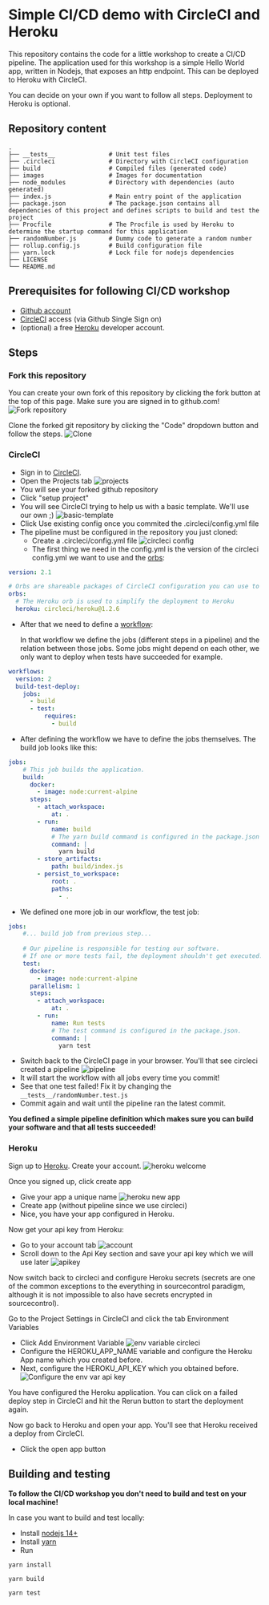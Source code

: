 # Simple CI/CD demo with CircleCI and Heroku

This repository contains the code for a little workshop to create a CI/CD pipeline.
The application used for this workshop is a simple Hello World app, written in Nodejs, that exposes an http endpoint. 
This can be deployed to Heroku with CircleCI.

You can decide on your own if you want to follow all steps. Deployment to Heroku is optional.

## Repository content
```
.
├── __tests__               # Unit test files
├── .circleci               # Directory with CircleCI configuration
├── build                   # Compiled files (generated code)
├── images                  # Images for documentation
├── node_modules            # Directory with dependencies (auto generated)
├── index.js                # Main entry point of the application
├── package.json            # The package.json contains all dependencies of this project and defines scripts to build and test the project
├── Procfile                # The Procfile is used by Heroku to determine the startup command for this application
├── randomNumber.js         # Dummy code to generate a random number
├── rollup.config.js        # Build configuration file
├── yarn.lock               # Lock file for nodejs dependencies
├── LICENSE
└── README.md
```

## Prerequisites for following CI/CD workshop
* [Github account](https://github.com/join)
* [CircleCI](https://circleci.com/signup/) access (via Github Single Sign on)
* (optional) a free [Heroku](https://signup.heroku.com/login) developer account.

## Steps
### Fork this repository
You can create your own fork of this repository by clicking the fork button at the top of this page. Make sure you are signed in to github.com!
![Fork repository](images/github-fork.png)

Clone the forked git repository by clicking the "Code" dropdown button and follow the steps.
![Clone](images/github-clone-forked-repo.png)

### CircleCI
* Sign in to [CircleCI](https://circleci.com/signup/).
* Open the Projects tab
  ![projects](images/circleci-projects.png)
* You will see your forked github repository
* Click "setup project"
* You will see CircleCI trying to help us with a basic template. We'll use our own ;)
  ![basic-template](images/circleci-proposes-config.png)
* Click Use existing config once you commited the .circleci/config.yml file
* The pipeline must be configured in the repository you just cloned:
  * Create a .circleci/config.yml file
    ![circleci config](images/circleci-configyml.png)
  * The first thing we need in the config.yml is the version of the circleci config.yml we want to use and the [orbs](https://circleci.com/orbs/):
```yaml
version: 2.1

# Orbs are shareable packages of CircleCI configuration you can use to simplify your builds.
orbs:
  # The Heroku orb is used to simplify the deployment to Heroku
  heroku: circleci/heroku@1.2.6
```
  * After that we need to define a [workflow](https://circleci.com/docs/2.0/workflows/):
    
    In that workflow we define the jobs (different steps in a pipeline) and the relation between those jobs. Some jobs might depend on each other, we only want to deploy when tests have succeeded for example. 
```yaml
workflows:
  version: 2
  build-test-deploy:
    jobs:
      - build
      - test:
          requires:
            - build
```
  * After defining the workflow we have to define the jobs themselves. The build job looks like this:
```yaml
jobs:
    # This job builds the application.
    build:
      docker:
        - image: node:current-alpine
      steps:
        - attach_workspace:
            at: .
        - run:
            name: build
            # The yarn build command is configured in the package.json under scripts
            command: |
              yarn build
        - store_artifacts:
            path: build/index.js
        - persist_to_workspace:
            root: .
            paths:
              - .
```
  * We defined one more job in our workflow, the test job:
```yaml
jobs:
    #... build job from previous step...
  
    # Our pipeline is responsible for testing our software.
    # If one or more tests fail, the deployment shouldn't get executed.
    test:
      docker:
        - image: node:current-alpine
      parallelism: 1
      steps:
        - attach_workspace:
            at: .
        - run:
            name: Run tests
            # The test command is configured in the package.json.
            command: |
              yarn test
```
* Switch back to the CircleCI page in your browser. You'll that see circleci created a pipeline
  ![pipeline](images/circleci-project-overview.png)
* It will start the workflow with all jobs every time you commit!
* See that one test failed! Fix it by changing the `__tests__/randomNumber.test.js`
* Commit again and wait until the pipeline ran the latest commit.

**You defined a simple pipeline definition which makes sure you can build your software and that all tests succeeded!**

### Heroku
Sign up to [Heroku](https://signup.heroku.com/login). Create your account.
![heroku welcome](images/heroku-welcome-screen.png)

Once you signed up, click create app
* Give your app a unique name
  ![heroku new app](images/heroku-create-app.png)
* Create app (without pipeline since we use circleci)
* Nice, you have your app configured in Heroku.

Now get your api key from Heroku:
* Go to your account tab
  ![account](images/heroku-account-settings.png)
* Scroll down to the Api Key section and save your api key which we will use later
  ![apikey](images/heroku-apikey.png)

Now switch back to circleci and configure Heroku secrets (secrets are one of the common exceptions to the everything in sourcecontrol paradigm, although it is not impossible to also have secrets encrypted in sourcecontrol).

Go to the Project Settings in CircleCI and click the tab Environment Variables
* Click Add Environment Variable
  ![env variable circleci](images/circleci-configure-env-var.png)
* Configure the HEROKU_APP_NAME variable and configure the Heroku App name which you created before.
* Next, configure the HEROKU_API_KEY which you obtained before.
  ![Configure the env var api key](images/circleci-configure-apikey.png)

You have configured the Heroku application. You can click on a failed deploy step in CircleCI and hit the Rerun button to start the deployment again.

Now go back to Heroku and open your app.
You'll see that Heroku received a deploy from CircleCI.
* Click the open app button

## Building and testing
**To follow the CI/CD workshop you don't need to build and test on your local machine!**

In case you want to build and test locally:
* Install [nodejs 14+](https://nodejs.org/en/)
* Install [yarn](https://yarnpkg.com/)
* Run 

`yarn install`

`yarn build`

`yarn test`
